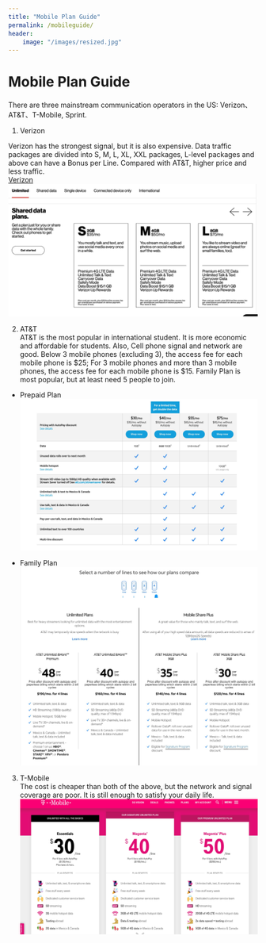 ```yaml
---
title: "Mobile Plan Guide"
permalink: /mobileguide/
header:
    image: "/images/resized.jpg" 
---
```


# Mobile Plan Guide  

There are three mainstream communication operators in the US: Verizon、AT&T、T-Mobile, Sprint.   

1. Verizon   

Verizon has the strongest signal, but it is also expensive. Data traffic packages are divided into S, M, L, XL, XXL packages, L-level packages and above can have a Bonus per Line. Compared with AT&T, higher price and less traffic.   
[Verizon](https://www.verizonwireless.com/plans/#single)  
![Verrizen pic](/images/mobile-0.jpg)


2. AT&T   
AT&T is the most popular in international student.  It is more economic and affordable for students.  Also, Cell phone signal and network are good.  Below 3 mobile phones (excluding 3), the access fee for each mobile phone is $25; For 3 mobile phones and more than 3 mobile phones, the access fee for each mobile phone is $15. Family Plan is most popular, but at least need 5 people to join.

- Prepaid Plan   
![Prepaid pic](/images/mobile-1.jpg)

- Family Plan   
![Family pic](/images/mobile-2.jpg)

3. T-Mobile   
The cost is cheaper than both of the above, but the network and signal coverage are poor. It is still enough to satisfy your daily life.   
![TMoblie pic](/images/mobile-3.jpg)



